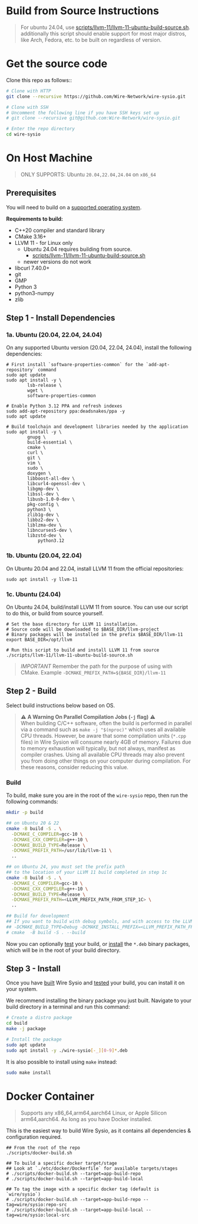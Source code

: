 # Build from Source Instructions

> For ubuntu 24.04,
> use [scripts/llvm-11/llvm-11-ubuntu-build-source.sh](scripts/llvm-11/llvm-11-ubuntu-build-source.sh).
> additionally this script should enable support for most major distros, like Arch, Fedora, etc. to be built on
> regardless of version.

# Get the source code

Clone this repo as follows::

```bash
# Clone with HTTP
git clone --recursive https://github.com/Wire-Network/wire-sysio.git

# Clone with SSH
# Uncomment the following line if you have SSH keys set up
# git clone --recursive git@github.com:Wire-Network/wire-sysio.git

# Enter the repo directory
cd wire-sysio
```

# On Host Machine 

> ONLY SUPPORTS: Ubuntu `20.04,22.04,24.04` on `x86_64`

## Prerequisites

You will need to build on a [supported operating system](README.md#supported-operating-systems).

**Requirements to build:**

- C++20 compiler and standard library
- CMake 3.16+
- LLVM 11 - for Linux only
  - Ubuntu 24.04 requires building from source.
    - [scripts/llvm-11/llvm-11-ubuntu-build-source.sh](scripts/llvm-11/llvm-11-ubuntu-build-source.sh)
  - newer versions do not work
- libcurl 7.40.0+
- git
- GMP
- Python 3
- python3-numpy
- zlib


## Step 1 - Install Dependencies

### 1a. Ubuntu (20.04, 22.04, 24.04)

On any supported Ubuntu version (20.04, 22.04, 24.04), install the following dependencies:

```shell
# First install `software-properties-common` for the `add-apt-repository` command
sudo apt update 
sudo apt install -y \
        lsb-release \
        wget \
        software-properties-common

# Enable Python 3.12 PPA and refresh indexes
sudo add-apt-repository ppa:deadsnakes/ppa -y
sudo apt update

# Build toolchain and development libraries needed by the application
sudo apt install -y \
        gnupg \
        build-essential \
        cmake \
        curl \
        git \
        vim \
        sudo \
        doxygen \
        libboost-all-dev \
        libcurl4-openssl-dev \
        libgmp-dev \
        libssl-dev \
        libusb-1.0-0-dev \
        pkg-config \
        python3 \
        zlib1g-dev \
        libbz2-dev \
        liblzma-dev \
        libncurses5-dev \
        libzstd-dev \
    		python3.12

```
### 1b. Ubuntu (20.04, 22.04)

On Ubuntu 20.04 and 22.04, install LLVM 11 from the official repositories:

```shell
sudo apt install -y llvm-11
```
### 1c. Ubuntu (24.04)

On Ubuntu 24.04, build/install LLVM 11 from source.
You can use our script to do this, or build from source yourself.

```shell
# Set the base directory for LLVM 11 installation.
# Source code will be downloaded to $BASE_DIR/llvm-project
# Binary packages will be installed in the prefix $BASE_DIR/llvm-11
export BASE_DIR=/opt/llvm

# Run this script to build and install LLVM 11 from source
./scripts/llvm-11/llvm-11-ubuntu-build-source.sh
```

> *IMPORTANT* Remember the path for the purpose of using with CMake.
> Example `-DCMAKE_PREFIX_PATH=${BASE_DIR}/llvm-11`

## Step 2 - Build

Select build instructions below based on OS.

> ⚠️ **A Warning On Parallel Compilation Jobs (`-j` flag)** ⚠️  
> When building C/C++ software, often the build is performed in parallel via a command such as `make -j "$(nproc)"` which
> uses all available CPU threads. However, be aware that some compilation units (`*.cpp` files) in Wire Sysion will
> consume nearly 4GB of memory. Failures due to memory exhaustion will typically, but not always, manifest as compiler
> crashes. Using all available CPU threads may also prevent you from doing other things on your computer during
> compilation. For these reasons, consider reducing this value.

### Build

To build, make sure you are in the root of the `wire-sysio` repo, then run the following commands:

```bash
mkdir -p build

## on Ubuntu 20 & 22
cmake -B build -S . \
  -DCMAKE_C_COMPILER=gcc-10 \
  -DCMAKE_CXX_COMPILER=g++-10 \
  -DCMAKE_BUILD_TYPE=Release \
  -DCMAKE_PREFIX_PATH=/usr/lib/llvm-11 \
  ..

## on Ubuntu 24, you must set the prefix path 
## to the location of your LLVM 11 build completed in step 1c
cmake -B build -S . \
  -DCMAKE_C_COMPILER=gcc-10 \
  -DCMAKE_CXX_COMPILER=g++-10 \
  -DCMAKE_BUILD_TYPE=Release \
  -DCMAKE_PREFIX_PATH=<LLVM_PREFIX_PATH_FROM_STEP_1C> \
  .. 

## Build for development
## If you want to build with debug symbols, and with access to the LLVM tool suite, add this:
## -DCMAKE_BUILD_TYPE=Debug -DCMAKE_INSTALL_PREFIX=<LLVM_PREFIX_PATH_FROM_STEP_1C>
# cmake  -B build -S . --build
```

Now you can optionally [test](./README.md#Testing) your build, or [install](#step-3---install) the `*.deb` binary packages,
which will be in the root of your build directory.

## Step 3 - Install

Once you have [built](#build) Wire Sysio and [tested](#step-4---test) your build, you can install it on your system.

We recommend installing the binary package you just built. Navigate to your build directory in a terminal and run this
command:

```bash
# Create a distro package
cd build
make -j package

# Install the package
sudo apt update
sudo apt install -y ./wire-sysio[-_][0-9]*.deb
```

It is also possible to install using `make` instead:

```bash
sudo make install
```

# Docker Container

> Supports any x86_64,arm64,aarch64 Linux, or Apple Silicon arm64,aarch64.
> As long as you have Docker installed.

This is the easiest way to build Wire Sysio, as it contains all dependencies & configuration required.

```shell
## From the root of the repo
./scripts/docker-build.sh

## To build a specific docker target/stage
## Look at `./etc/docker/Dockerfile` for available targets/stages
# ./scripts/docker-build.sh --target=app-build-repo
# ./scripts/docker-build.sh --target=app-build-local

## To tag the image with a specific docker tag (default is `wire/sysio`)
# ./scripts/docker-build.sh --target=app-build-repo --tag=wire/sysio:repo-src
# ./scripts/docker-build.sh --target=app-build-local --tag=wire/sysio:local-src
```
